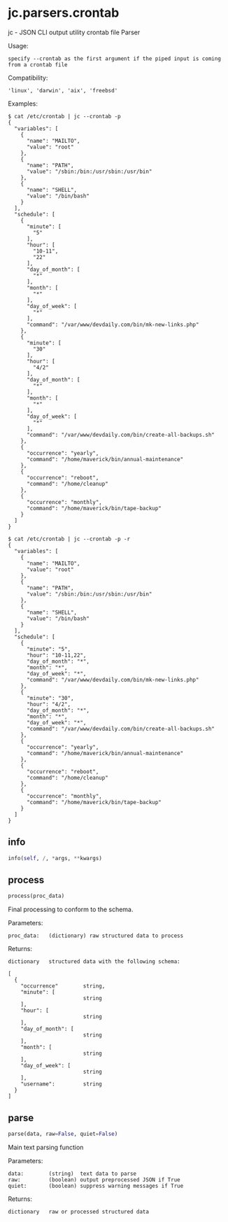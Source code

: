 # jc.parsers.crontab
jc - JSON CLI output utility crontab file Parser

Usage:

    specify --crontab as the first argument if the piped input is coming from a crontab file

Compatibility:

    'linux', 'darwin', 'aix', 'freebsd'

Examples:

    $ cat /etc/crontab | jc --crontab -p
    {
      "variables": [
        {
          "name": "MAILTO",
          "value": "root"
        },
        {
          "name": "PATH",
          "value": "/sbin:/bin:/usr/sbin:/usr/bin"
        },
        {
          "name": "SHELL",
          "value": "/bin/bash"
        }
      ],
      "schedule": [
        {
          "minute": [
            "5"
          ],
          "hour": [
            "10-11",
            "22"
          ],
          "day_of_month": [
            "*"
          ],
          "month": [
            "*"
          ],
          "day_of_week": [
            "*"
          ],
          "command": "/var/www/devdaily.com/bin/mk-new-links.php"
        },
        {
          "minute": [
            "30"
          ],
          "hour": [
            "4/2"
          ],
          "day_of_month": [
            "*"
          ],
          "month": [
            "*"
          ],
          "day_of_week": [
            "*"
          ],
          "command": "/var/www/devdaily.com/bin/create-all-backups.sh"
        },
        {
          "occurrence": "yearly",
          "command": "/home/maverick/bin/annual-maintenance"
        },
        {
          "occurrence": "reboot",
          "command": "/home/cleanup"
        },
        {
          "occurrence": "monthly",
          "command": "/home/maverick/bin/tape-backup"
        }
      ]
    }

    $ cat /etc/crontab | jc --crontab -p -r
    {
      "variables": [
        {
          "name": "MAILTO",
          "value": "root"
        },
        {
          "name": "PATH",
          "value": "/sbin:/bin:/usr/sbin:/usr/bin"
        },
        {
          "name": "SHELL",
          "value": "/bin/bash"
        }
      ],
      "schedule": [
        {
          "minute": "5",
          "hour": "10-11,22",
          "day_of_month": "*",
          "month": "*",
          "day_of_week": "*",
          "command": "/var/www/devdaily.com/bin/mk-new-links.php"
        },
        {
          "minute": "30",
          "hour": "4/2",
          "day_of_month": "*",
          "month": "*",
          "day_of_week": "*",
          "command": "/var/www/devdaily.com/bin/create-all-backups.sh"
        },
        {
          "occurrence": "yearly",
          "command": "/home/maverick/bin/annual-maintenance"
        },
        {
          "occurrence": "reboot",
          "command": "/home/cleanup"
        },
        {
          "occurrence": "monthly",
          "command": "/home/maverick/bin/tape-backup"
        }
      ]
    }

## info
```python
info(self, /, *args, **kwargs)
```

## process
```python
process(proc_data)
```

Final processing to conform to the schema.

Parameters:

    proc_data:   (dictionary) raw structured data to process

Returns:

    dictionary   structured data with the following schema:

    [
      {
        "occurrence"        string,
        "minute": [
                            string
        ],
        "hour": [
                            string
        ],
        "day_of_month": [
                            string
        ],
        "month": [
                            string
        ],
        "day_of_week": [
                            string
        ],
        "username":         string
      }
    ]


## parse
```python
parse(data, raw=False, quiet=False)
```

Main text parsing function

Parameters:

    data:        (string)  text data to parse
    raw:         (boolean) output preprocessed JSON if True
    quiet:       (boolean) suppress warning messages if True

Returns:

    dictionary   raw or processed structured data

